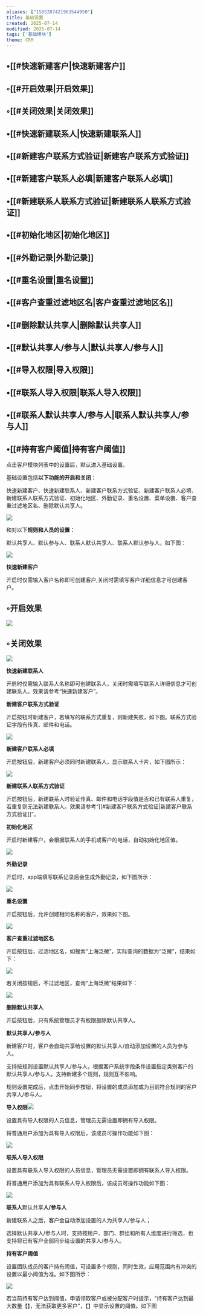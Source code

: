 ```yaml
---
aliases: ["1585287421963544950"]
title: 基础设置
created: 2025-07-14
modified: 2025-07-14
tags: ['基础模块']
theme: CRM
---
```


## •[[#快速新建客户|快速新建客户]]

## ◦[[#开启效果|开启效果]]

## ◦[[#关闭效果|关闭效果]]

## •[[#快速新建联系人|快速新建联系人]]

## •[[#新建客户联系方式验证|新建客户联系方式验证]]

## •[[#新建客户联系人必填|新建客户联系人必填]]

## •[[#新建联系人联系方式验证|新建联系人联系方式验证]]

## •[[#初始化地区|初始化地区]]

## •[[#外勤记录|外勤记录]]

## •[[#重名设置|重名设置]]

## •[[#客户查重过滤地区名|客户查重过滤地区名]]

## •[[#删除默认共享人|删除默认共享人]]

## •[[#默认共享人/参与人|默认共享人/参与人]]

## •[[#导入权限|导入权限]]

## •[[#联系人导入权限|联系人导入权限]]

## •[[#联系人默认共享人/参与人|联系人默认共享人/参与人]]

## •[[#持有客户阈值|持有客户阈值]]

点击客户模块列表中的设置后，默认进入基础设置。

基础设置包括**以下功能的开启和关闭**：

快速新建客户、快速新建联系人、新建客户联系方式验证、新建客户联系人必填、新建联系人联系方式验证、初始化地区、外勤记录、重名设置、菜单设置、客户查重过滤地区名、删除默认共享人。

![](https://myhelpdoc.oss-cn-heyuan.aliyuncs.com/mdimages/a480aebee43e597b27391e1da2b13e27.jpg)

和对以下**规则和人员的设置**：

默认共享人、默认参与人、联系人默认共享人、联系人默认参与人，如下图：

![](https://myhelpdoc.oss-cn-heyuan.aliyuncs.com/mdimages/ecc6a7feb9a56f4bd1c2dc8d839704ba.jpg)

**快速新建客户**

开启时仅需输入客户名称即可创建客户,关闭时需填写客户详细信息才可创建客户。

## ◦开启效果

![](https://myhelpdoc.oss-cn-heyuan.aliyuncs.com/mdimages/53549cdc0a16eda74b1860cfb5da7554.jpg)

## ◦关闭效果

![](https://myhelpdoc.oss-cn-heyuan.aliyuncs.com/mdimages/8c4da36690d4f748927b3fced2b64c05.jpg)

**快速新建联系人**

开启时仅需输入联系人名称即可创建联系人，关闭时需填写联系人详细信息才可创建联系人。效果请参考“快速新建客户”。

**新建客户联系方式验证**

开启按钮时新建客户，若填写的联系方式重复，则新建失败，如下图。联系方式验证字段有传真、邮件和电话。

![](https://myhelpdoc.oss-cn-heyuan.aliyuncs.com/mdimages/b772a52dcf6b7868b9f081cb218e49f3.jpg)

**新建客户联系人必填**

开启按钮后，新建客户必须同时新建联系人，显示联系人卡片，如下图所示：

![](https://myhelpdoc.oss-cn-heyuan.aliyuncs.com/mdimages/9f316b5e3c574630d54d0df6f26c1078.jpg)

**新建联系人联系方式验证**

开启按钮后，新建联系人时验证传真、邮件和电话字段值是否和已有联系人重复，若重复则无法新建联系人。效果请参考“[[#新建客户联系方式验证|新建客户联系方式验证]]”。

**初始化地区**

开启时新建客户，会根据联系人的手机或客户的电话，自动初始化地区值。

![](https://myhelpdoc.oss-cn-heyuan.aliyuncs.com/mdimages/a72794eb1ab220510f0871bdaaa35852.jpg)

**外勤记录**

开启时，app端填写联系记录后会生成外勤记录，如下图所示：

![](https://myhelpdoc.oss-cn-heyuan.aliyuncs.com/mdimages/1a951f8f1eb9f8a39b22b59e751dff5c.jpg)

**重名设置**

开启按钮后，允许创建相同名称的客户，效果如下图。

![](https://myhelpdoc.oss-cn-heyuan.aliyuncs.com/mdimages/663ae59bf409dfdd3ee3d8510ad81134.jpg)

**客户查重过滤地区名**

开启按钮后，过滤地区名，如搜索“上海泛微”，实际查询的数据为“泛微”，结果如下：

![](https://myhelpdoc.oss-cn-heyuan.aliyuncs.com/mdimages/c8013b4b11b2dca6d8663774b9b24a5c.jpg)

若关闭按钮后，不过滤地区，查询“上海泛微”结果如下：

![](https://myhelpdoc.oss-cn-heyuan.aliyuncs.com/mdimages/4b9e9a68546328a7b65793fca3a10a91.jpg)

**删除默认共享人**

开启按钮后，只有系统管理员才有权限删除默认共享人。

**默认共享人/参与人**

新建客户时，客户会自动共享给设置的默认共享人/自动添加设置的人员为参与人。

支持按规则设置默认共享人/参与人，根据客户系统字段条件设置指定类别客户的默认共享人/参与人。支持新建多个规则，规则互不影响。

规则设置完成后，点击开始同步按钮，将设置的成员添加成为目前符合规则的客户共享人/参与人。

**导入权限![](https://myhelpdoc.oss-cn-heyuan.aliyuncs.com/mdimages/af93c7b75f8a137395a0ac544f555379.jpg)**

设置具有导入权限的人员信息，管理员无需设置即拥有导入权限。

将普通用户添加为具有导入权限后，该成员可操作功能如下图：

![](https://myhelpdoc.oss-cn-heyuan.aliyuncs.com/mdimages/7dd3fa5e3bf61e539eb683f4284d9956.jpg)

**联系人导入权限**

设置具有联系人导入权限的人员信息，管理员无需设置即拥有联系人导入权限。

将普通用户添加为具有联系人导入权限后，该成员可操作功能如下图：

![](https://myhelpdoc.oss-cn-heyuan.aliyuncs.com/mdimages/3a2e594e819a4c29bc6db6abaddce247.jpg)

**联系人**默认共享**人/参与人**

新建联系人之后，客户会自动添加设置的人为共享人/参与人；

选择默认共享人/参与人时，支持按用户、部门、群组和所有人维度进行筛选，也支持将已有客户全部同步给设置的共享人/参与人。

**持有客户阈值**

设置团队成员的客户持有阈值，可设置多个规则，同时生效，应用范围内有冲突的设置以最小阈值为准。如下图所示：

![](https://myhelpdoc.oss-cn-heyuan.aliyuncs.com/mdimages/2486d347e8fc7c7cff134b78fb07daaf.jpg)

若当前持有客户达到阈值，申请领取客户或被分配客户时提示，“持有客户达到最大数量【】，无法获取更多客户”，【】中显示设置的阈值。如下图

